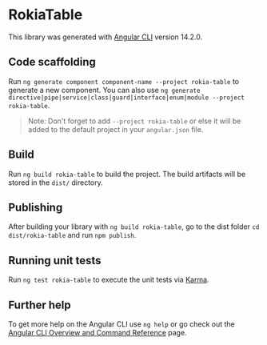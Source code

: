 # RokiaTable

This library was generated with [Angular CLI](https://github.com/angular/angular-cli) version 14.2.0.

## Code scaffolding

Run `ng generate component component-name --project rokia-table` to generate a new component. You can also use `ng generate directive|pipe|service|class|guard|interface|enum|module --project rokia-table`.
> Note: Don't forget to add `--project rokia-table` or else it will be added to the default project in your `angular.json` file. 

## Build

Run `ng build rokia-table` to build the project. The build artifacts will be stored in the `dist/` directory.

## Publishing

After building your library with `ng build rokia-table`, go to the dist folder `cd dist/rokia-table` and run `npm publish`.

## Running unit tests

Run `ng test rokia-table` to execute the unit tests via [Karma](https://karma-runner.github.io).

## Further help

To get more help on the Angular CLI use `ng help` or go check out the [Angular CLI Overview and Command Reference](https://angular.io/cli) page.
